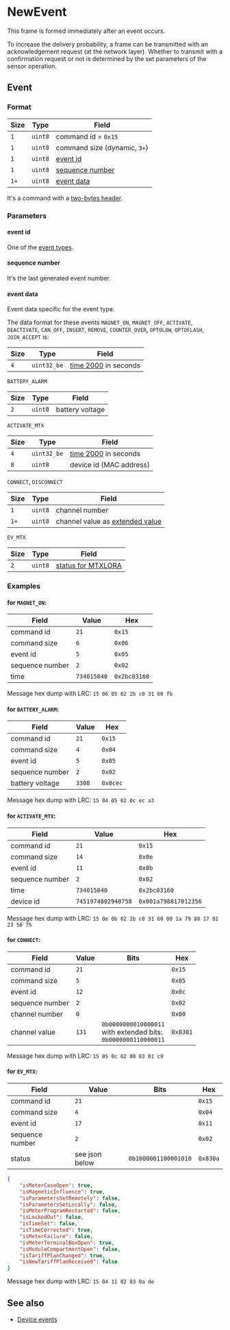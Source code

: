 # NewEvent

This frame is formed immediately after an event occurs.

To increase the delivery probability, a frame can be transmitted with an acknowledgement request (at the network layer).
Whether to transmit with a confirmation request or not is determined by the set parameters of the sensor operation.


## Event

### Format

| Size | Type    | Field                               |
| ---- | ------- | ----------------------------------- |
| `1`  | `uint8` | command id = `0x15`                 |
| `1`  | `uint8` | command size (dynamic, `3+`)        |
| `1`  | `uint8` | [event id](#event-id)               |
| `1`  | `uint8` | [sequence number](#sequence-number) |
| `1+` | `uint8` | [event data](#event-data)           |

It's a command with a [two-bytes header](../../message.md#command-with-a-two-bytes-header).

### Parameters

#### **event id**

One of the [event types](../../basics.md#device-events).

#### **sequence number**

It's the last generated event number.

#### **event data**

Event data specific for the event type.

The data format for these events `MAGNET_ON`, `MAGNET_OFF`, `ACTIVATE`, `DEACTIVATE`, `CAN_OFF`, `INSERT`, `REMOVE`, `COUNTER_OVER`, `OPTOLOW`, `OPTOFLASH`, `JOIN_ACCEPT` is:

| Size | Type        | Field                                            |
| ---- | ----------- | ------------------------------------------------ |
| `4`  | `uint32_be` | [time 2000](../../types.md#time-2000) in seconds |

`BATTERY_ALARM`

| Size | Type    | Field           |
| ---- | ------- | --------------- |
| `2`  | `uint8` | battery voltage |

`ACTIVATE_MTX`

| Size | Type        | Field                                            |
| ---- | ----------- | ------------------------------------------------ |
| `4`  | `uint32_be` | [time 2000](../../types.md#time-2000) in seconds |
| `8`  | `uint8`     | device id (MAC address)                          |

`CONNECT`, `DISCONNECT`

| Size | Type    | Field                                                            |
| ---- | ------- | ---------------------------------------------------------------- |
| `1`  | `uint8` | channel number                                                   |
| `1+` | `uint8` | channel value as [extended value](../../types.md#extended-value) |

`EV_MTX`

| Size | Type    | Field                                                            |
| ---- | ------- | ---------------------------------------------------------------- |
| `2`  | `uint8` | [status for MTXLORA](./LastEvent.md#for-mtxlora-devices-2-bytes) |

### Examples

#### for `MAGNET_ON`:

| Field           | Value       | Hex          |
| --------------- | ----------- | ------------ |
| command id      | `21`        | `0x15`       |
| command size    | `6`         | `0x06`       |
| event id        | `5`         | `0x05`       |
| sequence number | `2`         | `0x02`       |
| time            | `734015840` | `0x2bc03160` |

Message hex dump with LRC: `15 06 05 02 2b c0 31 60 fb`

#### for `BATTERY_ALARM`:

| Field           | Value  | Hex      |
| --------------- | ------ | -------- |
| command id      | `21`   | `0x15`   |
| command size    | `4`    | `0x04`   |
| event id        | `5`    | `0x05`   |
| sequence number | `2`    | `0x02`   |
| battery voltage | `3308` | `0x0cec` |

Message hex dump with LRC: `15 04 05 02 0c ec a3`

#### for `ACTIVATE_MTX`:

| Field           | Value              | Hex                  |
| --------------- | ------------------ | -------------------- |
| command id      | `21`               | `0x15`               |
| command size    | `14`               | `0x0e`               |
| event id        | `11`               | `0x0b`               |
| sequence number | `2`                | `0x02`               |
| time            | `734015840`        | `0x2bc03160`         |
| device id       | `7451974802940758` | `0x001a798817012356` |

Message hex dump with LRC: `15 0e 0b 02 2b c0 31 60 00 1a 79 88 17 01 23 56 75`

#### for `CONNECT`:

| Field           | Value | Bits                                                                      | Hex      |
| --------------- | ----- | ------------------------------------------------------------------------- | -------- |
| command id      | `21`  |                                                                           | `0x15`   |
| command size    | `5`   |                                                                           | `0x05`   |
| event id        | `12`  |                                                                           | `0x0c`   |
| sequence number | `2`   |                                                                           | `0x02`   |
| channel number  | `0`   |                                                                           | `0x00`   |
| channel value   | `131` | `0b0000000010000011` <br/> with extended bits: <br/> `0b0000000110000011` | `0x8301` |

Message hex dump with LRC: `15 05 0c 02 00 83 01 c9`

#### for `EV_MTX`:

| Field           | Value          | Bits                 | Hex      |
| --------------- | -------------- | -------------------- | -------- |
| command id      | `21`           |                      | `0x15`   |
| command size    | `4`            |                      | `0x04`   |
| event id        | `17`           |                      | `0x11`   |
| sequence number | `2`            |                      | `0x02`   |
| status          | see json below | `0b1000001100001010` | `0x830a` |

```json
{
    "isMeterCaseOpen": true,
    "isMagneticInfluence": true,
    "isParametersSetRemotely": false,
    "isParametersSetLocally": false,
    "isMeterProgramRestarted": false,
    "isLockedOut": false,
    "isTimeSet": false,
    "isTimeCorrected": true,
    "isMeterFailure": false,
    "isMeterTerminalBoxOpen": true,
    "isModuleCompartmentOpen": false,
    "isTariffPlanChanged": true,
    "isNewTariffPlanReceived": false
}
```

Message hex dump with LRC: `15 04 11 02 83 0a de`


## See also

* [Device events](../../basics.md#device-events)
